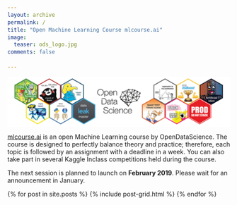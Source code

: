 ```yaml
---
layout: archive
permalink: /
title: "Open Machine Learning Course mlcourse.ai"
image:
  teaser: ods_logo.jpg
comments: false
    
---
```


<img src='../images/ods_stickers.jpg' align='center'>

[mlcourse.ai](https://mlcourse.ai) is an open Machine Learning course by OpenDataScience. The course is designed to perfectly balance theory and practice; therefore, each topic is followed by an assignment with a deadline in a week. You can also take part in several Kaggle Inclass competitions held during the course.

The next session is planned to launch on **February 2019**. Please wait for an announcement in January.

<div class="tiles">
{% for post in site.posts %}
	{% include post-grid.html %}
{% endfor %}
</div><!-- /.tiles -->
